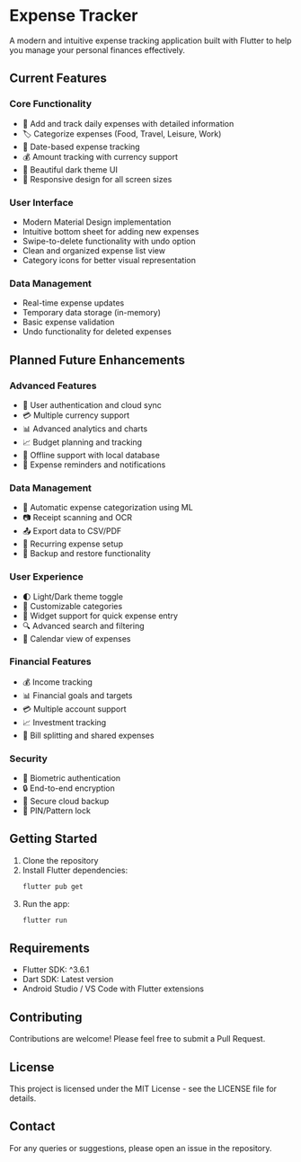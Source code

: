 # Expense Tracker

A modern and intuitive expense tracking application built with Flutter to help you manage your personal finances effectively.

## Current Features

### Core Functionality
- 📝 Add and track daily expenses with detailed information
- 🏷️ Categorize expenses (Food, Travel, Leisure, Work)
- 📅 Date-based expense tracking
- 💰 Amount tracking with currency support
- 🎨 Beautiful dark theme UI
- 📱 Responsive design for all screen sizes

### User Interface
- Modern Material Design implementation
- Intuitive bottom sheet for adding new expenses
- Swipe-to-delete functionality with undo option
- Clean and organized expense list view
- Category icons for better visual representation

### Data Management
- Real-time expense updates
- Temporary data storage (in-memory)
- Basic expense validation
- Undo functionality for deleted expenses

## Planned Future Enhancements

### Advanced Features
- 🔐 User authentication and cloud sync
- 💳 Multiple currency support
- 📊 Advanced analytics and charts
- 📈 Budget planning and tracking
- 📱 Offline support with local database
- 🔔 Expense reminders and notifications

### Data Management
- 🔄 Automatic expense categorization using ML
- 📷 Receipt scanning and OCR
- 📤 Export data to CSV/PDF
- 🔄 Recurring expense setup
- 📱 Backup and restore functionality

### User Experience
- 🌓 Light/Dark theme toggle
- 🎨 Customizable categories
- 📱 Widget support for quick expense entry
- 🔍 Advanced search and filtering
- 📅 Calendar view of expenses

### Financial Features
- 💰 Income tracking
- 📊 Financial goals and targets
- 💳 Multiple account support
- 📈 Investment tracking
- 💸 Bill splitting and shared expenses

### Security
- 🔐 Biometric authentication
- 🔒 End-to-end encryption
- 📱 Secure cloud backup
- 🔑 PIN/Pattern lock

## Getting Started

1. Clone the repository
2. Install Flutter dependencies:
   ```bash
   flutter pub get
   ```
3. Run the app:
   ```bash
   flutter run
   ```

## Requirements

- Flutter SDK: ^3.6.1
- Dart SDK: Latest version
- Android Studio / VS Code with Flutter extensions

## Contributing

Contributions are welcome! Please feel free to submit a Pull Request.

## License

This project is licensed under the MIT License - see the LICENSE file for details.

## Contact

For any queries or suggestions, please open an issue in the repository.
